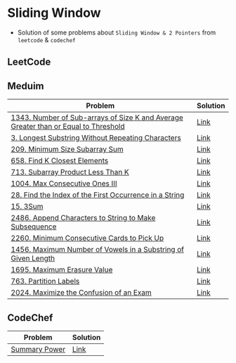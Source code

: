 # Sliding Window
- Solution of some problems about `Sliding Window & 2 Pointers` from `leetcode` & `codechef`


<p>

## LeetCode
## Meduim
|Problem|Solution|
|-------|--------|
|[1343. Number of Sub-arrays of Size K and Average Greater than or Equal to Threshold](https://leetcode.com/problems/number-of-sub-arrays-of-size-k-and-average-greater-than-or-equal-to-threshold/)|[Link](/SlidingWindow/Solutions/leetcode/1343-number_of_sub-arrays_of_size_k_and_average_greater_than_or_equal_thershold.cpp)|
|[3. Longest Substring Without Repeating Characters](https://leetcode.com/problems/longest-substring-without-repeating-characters/)|[Link](/SlidingWindow/Solutions/leetcode/3-longest_substring_without_repeating_characters.cpp)|
|[209. Minimum Size Subarray Sum](https://leetcode.com/problems/minimum-size-subarray-sum/)|[Link](/SlidingWindow/Solutions/leetcode/209-minimum_size_subarray_sum.cpp)|
|[658. Find K Closest Elements](https://leetcode.com/problems/find-k-closest-elements/)|[Link](/SlidingWindow/Solutions/leetcode/658-find_k_closest_elements.cpp)|
|[713. Subarray Product Less Than K](https://leetcode.com/problems/subarray-product-less-than-k/)|[Link](/SlidingWindow/Solutions/leetcode/713-subarray_product_less_than_k.cpp)|
|[1004. Max Consecutive Ones III](https://leetcode.com/problems/max-consecutive-ones-iii/)|[Link](/SlidingWindow/Solutions/leetcode/1004-max_consecutive_ones_III.cpp)|
|[28. Find the Index of the First Occurrence in a String](https://leetcode.com/problems/find-the-index-of-the-first-occurrence-in-a-string/)|[Link](/SlidingWindow/Solutions/leetcode/28-find_the_index_of_the_first_occurrence_in_a_string.cpp)|
|[15. 3Sum](https://leetcode.com/problems/3sum/)|[Link](/SlidingWindow/Solutions/leetcode/15-3sum.cpp)|
|[2486. Append Characters to String to Make Subsequence](https://leetcode.com/problems/append-characters-to-string-to-make-subsequence/)|[Link](/SlidingWindow/Solutions/leetcode/2486-append_characters_to_string_to_make_subsequence.cpp)|
|[2260. Minimum Consecutive Cards to Pick Up](https://leetcode.com/problems/minimum-consecutive-cards-to-pick-up/)|[Link](/SlidingWindow/Solutions/leetcode/2260-minimum_consecutive_cards_to_pick_up.cpp)|
|[1456. Maximum Number of Vowels in a Substring of Given Length](https://leetcode.com/problems/maximum-number-of-vowels-in-a-substring-of-given-length/)|[Link](/SlidingWindow/Solutions/leetcode/1456-maximum_number_of_vowels_in_a_substring_of_given_length.cpp)|
|[1695. Maximum Erasure Value](https://leetcode.com/problems/maximum-erasure-value/)|[Link](/SlidingWindow/Solutions/leetcode/1695-maximum_erasure_value.cpp)|
|[763. Partition Labels](https://leetcode.com/problems/partition-labels/)|[Link](/SlidingWindow/Solutions/leetcode/763-partition_labels.cpp)
|[2024. Maximize the Confusion of an Exam](https://leetcode.com/problems/maximize-the-confusion-of-an-exam/)|[Link](/SlidingWindow/Solutions/leetcode/2024-maximize_the_confusion_of_an_exam.cpp)|
</p>


<p>

## CodeChef
|Problem|Solution|
|-------|--------|
|[Summary Power](https://www.codechef.com/problems/SUMPOWER)|[Link](/SlidingWindow/Solutions/codechef/summer_power.cpp)|

</p>